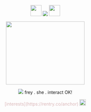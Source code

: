 
<p align="center">
<img src="https://i.postimg.cc/HsWkZt3c/1234277636667347018.png" width="35" height="35"/>  <img src="https://komarev.com/ghpvc/?username=noctluna&color=dab6b8" /> <img src="https://i.postimg.cc/Pr6rB8F6/1234277637614993470.png" width="35" height="35"/>
</p>
<p align="center">

</p>
</p>
<p align="center">
 
  <img src="https://files.catbox.moe/2uaqo7.png" width="250" height="200" />


</p>
<p align="center">
 <img src="https://maguro.carrd.co/assets/images/gallery09/27321565_original.gif?v"/> frey . she . interact OK!


</p>
<p align="center">
  <span style="color: #dab6b8;">[interests](https://rentry.co/anchor)</span>
<img src="https://i.postimg.cc/SQ2rXWc9/1234277831559876620.png" width="20" height="20"/>

